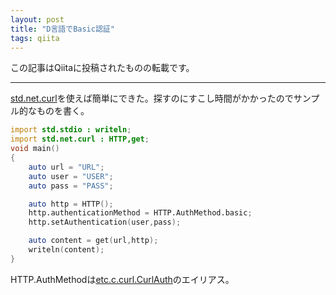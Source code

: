 ```yaml
---
layout: post
title: "D言語でBasic認証"
tags: qiita
---
```

この記事はQiitaに投稿されたものの転載です。

---
[std.net.curl](https://dlang.org/phobos/std_net_curl.html)を使えば簡単にできた。探すのにすこし時間がかかったのでサンプル的なものを書く。

``` d
import std.stdio : writeln;
import std.net.curl : HTTP,get;
void main()
{
    auto url = "URL";
    auto user = "USER";
    auto pass = "PASS";

    auto http = HTTP();
    http.authenticationMethod = HTTP.AuthMethod.basic;
    http.setAuthentication(user,pass);

    auto content = get(url,http);
    writeln(content);
}
```

HTTP.AuthMethodは[etc.c.curl.CurlAuth](https://dlang.org/phobos/etc_c_curl.html#.CurlAuth)のエイリアス。
